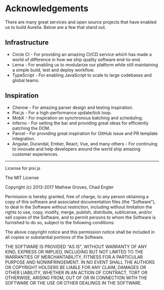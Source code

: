# Acknowledgements

There are many great services and open source projects that have enabled us to build Aurelia. Below are a few that stand out.

## Infrastructure

* Circle CI - For providing an amazing CI/CD service which has made a world of difference in how we ship quality software end-to-end.
* Lerna - For enabling us to modularize our platform while still maintaining a simple build, test and deploy workflow.
* TypeScript - For enabling JavaScript to scale to large codebases and global teams.

## Inspiration

* Cherow - For amazing parser design and testing inspiration.
* Pixi.js - For a high-performance update/tick loop.
* MobX - For inspiration on synchronous batching and scheduling.
* Inferno - For setting the bar and providing great ideas for efficiently patching the DOM.
* Parcel - For providing great inspiration for GitHub issue and PR template integration.
* Angular, Durandal, Ember, React, Vue, and many others - For continuing to innovate and help developers around the world ship amazing customer experiences.

---

License for pixi.js

The MIT License

Copyright (c) 2013-2017 Mathew Groves, Chad Engler

Permission is hereby granted, free of charge, to any person obtaining a copy
of this software and associated documentation files (the "Software"), to deal
in the Software without restriction, including without limitation the rights
to use, copy, modify, merge, publish, distribute, sublicense, and/or sell
copies of the Software, and to permit persons to whom the Software is
furnished to do so, subject to the following conditions:

The above copyright notice and this permission notice shall be included in
all copies or substantial portions of the Software.

THE SOFTWARE IS PROVIDED "AS IS", WITHOUT WARRANTY OF ANY KIND, EXPRESS OR
IMPLIED, INCLUDING BUT NOT LIMITED TO THE WARRANTIES OF MERCHANTABILITY,
FITNESS FOR A PARTICULAR PURPOSE AND NONINFRINGEMENT. IN NO EVENT SHALL THE
AUTHORS OR COPYRIGHT HOLDERS BE LIABLE FOR ANY CLAIM, DAMAGES OR OTHER
LIABILITY, WHETHER IN AN ACTION OF CONTRACT, TORT OR OTHERWISE, ARISING FROM,
OUT OF OR IN CONNECTION WITH THE SOFTWARE OR THE USE OR OTHER DEALINGS IN
THE SOFTWARE.
